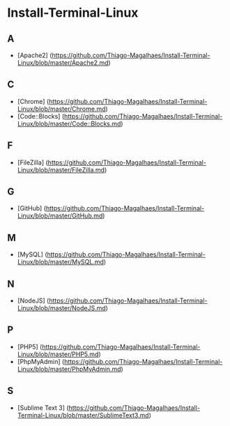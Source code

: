 # Install-Terminal-Linux


## A
* [Apache2] (https://github.com/Thiago-Magalhaes/Install-Terminal-Linux/blob/master/Apache2.md)


## C
* [Chrome] (https://github.com/Thiago-Magalhaes/Install-Terminal-Linux/blob/master/Chrome.md)
* [Code::Blocks] (https://github.com/Thiago-Magalhaes/Install-Terminal-Linux/blob/master/Code::Blocks.md)


## F
* [FileZilla] (https://github.com/Thiago-Magalhaes/Install-Terminal-Linux/blob/master/FileZilla.md)

## G
* [GitHub] (https://github.com/Thiago-Magalhaes/Install-Terminal-Linux/blob/master/GitHub.md)


## M
* [MySQL] (https://github.com/Thiago-Magalhaes/Install-Terminal-Linux/blob/master/MySQL.md)


## N
* [NodeJS] (https://github.com/Thiago-Magalhaes/Install-Terminal-Linux/blob/master/NodeJS.md)


## P
* [PHP5] (https://github.com/Thiago-Magalhaes/Install-Terminal-Linux/blob/master/PHP5.md)
* [PhpMyAdmin] (https://github.com/Thiago-Magalhaes/Install-Terminal-Linux/blob/master/PhpMyAdmin.md)


## S
* [Sublime Text 3] (https://github.com/Thiago-Magalhaes/Install-Terminal-Linux/blob/master/SublimeText3.md)